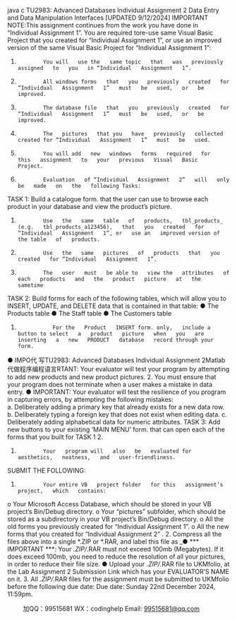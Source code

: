 java c
TU2983: Advanced   Databases
Individual Assignment 2
Data   Entry and   Data   Manipulation   Interfaces   [UPDATED 9/12/2024]
IMPORTANT   NOTE:This assignment continues from the work you   have done   in   “Individual Assignment   1”.
You are   required tore-use same Visual   Basic   Project that you created for “Individual    Assignment   1”,   or   use   an   improved   version   of   the   same Visual   Basic   Project for “Individual    Assignment   1”:
1.             You will   use the   same topic   that   was   previously   assigned   to   you   in “Individual   Assignment   1”.
2.             All windows forms   that   you   previously   created   for “Individual   Assignment   1”   must   be   used,   or   be   improved.
3.             The database file   that   you   previously   created   for “Individual   Assignment   1”   must   be   used,   or   be   improved.
4.             The   pictures   that you   have   previously   collected   created for “Individual   Assignment   1”   must   be   used.
5.             You will add   new   windows   forms   required   for   this   assignment   to   your   previous   Visual   Basic   Project.
6.             Evaluation   of “Individual   Assignment   2”   will   only   be   made   on   the   following Tasks:
TASK   1:          Build a catalogue form. that the   user   can   use   to   browse   each   product   in   your   database   and   view   the   product’s   picture.
1.             Use   the   same   table   of   products,   tbl_products_   (e.g.   tbl_products_a123456),   that   you   created   for “Individual   Assignment   1”, or   use an   improved version of the table   of   products.
2.             Use   the   same   pictures   of   products   that   you   created   for “Individual   Assignment   1”.
3.             The   user   must   be able to   view the   attributes   of   each   products   and   the   product   picture   at   the   sametime
TASK 2:          Build forms for each of   the   following   tables,   which   will   allow   you   to   INSERT,   UPDATE,   and   DELETE   data   that   is   contained   in   that   table:
●               The   Products table
●               The Staff   table
●               The Customers table
1.                For the   Product   INSERT form. only,   include a   button to select   a   product   picture   when   you   are   inserting   a   new   PRODUCT   database   record through your form.
●             IMPO代 写TU2983: Advanced Databases Individual Assignment 2Matlab
代做程序编程语言RTANT: Your   evaluator   will   test   your   program   by   attempting   to   add   new   products   and   new   product   pictures.
2.             You   must ensure   that   your   program   does   not   terminate   when   a   user   makes   a   mistake   in   data   entry.
●             IMPORTANT: Your   evaluator   will test   the   resilience   of   you   program   in   capturing   errors,   by   attempting   the   following   mistakes:   
a.                Deliberately adding a   primary   key that already   exists   for   a   new   data   row.
b.             Deliberately   typing   a   foreign   key   that   does   not   exist   when   editing   data.
c.                Deliberately adding alphabetical   data for   numeric   attributes.
TASK 3:          Add   new   buttons to your existing   ‘MAIN   MENU’ form. that can   open   each   of the   forms   that   you   built   for   TASK   1    2.
1.             Your   program will   also   be   evaluated for   aesthetics,   neatness,   and   user-friendliness.
SUBMIT THE   FOLLOWING:
1.             Your entire VB   project folder   for this   assignment’s   project,   which   contains:
o    Your   Microsoft   Access   Database,   which   should   be   stored   in   your   VB   project’s   Bin/Debug   directory.
o    Your   “pictures”   subfolder,   which   should   be   stored   as   a   subdirectory   in   your   VB   project’s   Bin/Debug   directory.
o    All   the   old   forms   you   previously   created   for “Individual   Assignment   1”.
o    All   the   new   forms   that   you   created   for   “Individual   Assignment   2”   .
2.             Compress   all the files   above   into   a   single   *.ZIP   or   *.RAR,   and   label   this   file   as   _●             ***   IMPORTANT   ***: Your   *.ZIP/*.RAR   must   not   exceed   100mb   (Megabytes).      If   it   does   exceed   100mb, you   need to   reduce   the   resolution of all your   pictures, in order to   reduce   their   file   size.
●             Upload your   *.ZIP/*.RAR   file   to   UKMfolio,   at   the   Lab   Assignment   2   Submission   Link   which   has   your   EVALUATOR’S   NAME   on   it.
3.             All   *.ZIP/*.RAR files for the   assignment   must   be   submitted   to   UKMfolio   before   the   following   due   date:
Due date: Sunday 22nd    December   2024,   11:59pm.

         
加QQ：99515681  WX：codinghelp  Email: 99515681@qq.com
